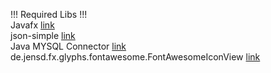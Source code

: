 !!! Required Libs !!! <br>
Javafx [link](https://gluonhq.com/products/javafx/) <br>
json-simple [link](http://www.java2s.com/Code/Jar/j/Downloadjsonsimple11jar.htm) <br>
Java MYSQL Connector [link](https://dev.mysql.com/downloads/connector/j/?os=26) <br>
de.jensd.fx.glyphs.fontawesome.FontAwesomeIconView [link](https://jar-download.com/artifacts/de.jensd/fontawesomefx/8.5/source-code)
